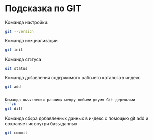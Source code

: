 # Подсказка по GIT 

Команда настройки:
```sh
git --version 
``` 


Команда инициализации
```sh
git init
```


Команда статуса
```sh
git status 
```


Команда добавления содержимого рабочего каталога в индекс
```sh
git add 


Команда вычисления разницы между любыми двумя Git деревьями
```sh 
git diff
```
Команда сбора добавленных данных в индекс с помощью git add и сохраняет их внутри базы данных 
```sh
git commit 
```

